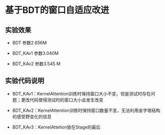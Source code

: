 
# 基于BDT的窗口自适应改进
## 实验效果

* BDT 参数2.656M

* BDT_KAv1 参数3.040M

* BDT_KAv2 参数3.545 M


## 实验代码说明

* BDT_KAv1：KernelAttention训练时保持窗口大小不变，但是测试时存在问题；更改代码使得测试时的窗口大小会发生改变

* BDT_KAv2：KernelAttention训练时保持窗口数量不变，无法利用金字塔结构的感受野变化的信息

* BDT_KAv3：KernelAttetion放在Stage的最后